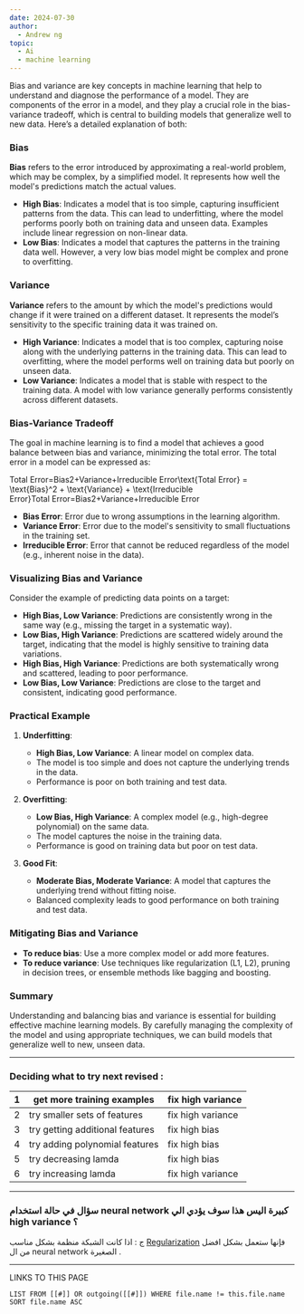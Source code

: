 ```yaml
---
date: 2024-07-30
author:
  - Andrew ng
topic:
  - Ai
  - machine learning
---
```


Bias and variance are key concepts in machine learning that help to understand and diagnose the performance of a model. They are components of the error in a model, and they play a crucial role in the bias-variance tradeoff, which is central to building models that generalize well to new data. Here’s a detailed explanation of both:

### Bias

**Bias** refers to the error introduced by approximating a real-world problem, which may be complex, by a simplified model. It represents how well the model's predictions match the actual values.

- **High Bias**: Indicates a model that is too simple, capturing insufficient patterns from the data. This can lead to underfitting, where the model performs poorly both on training data and unseen data. Examples include linear regression on non-linear data.
- **Low Bias**: Indicates a model that captures the patterns in the training data well. However, a very low bias model might be complex and prone to overfitting.

### Variance

**Variance** refers to the amount by which the model's predictions would change if it were trained on a different dataset. It represents the model’s sensitivity to the specific training data it was trained on.

- **High Variance**: Indicates a model that is too complex, capturing noise along with the underlying patterns in the training data. This can lead to overfitting, where the model performs well on training data but poorly on unseen data.
- **Low Variance**: Indicates a model that is stable with respect to the training data. A model with low variance generally performs consistently across different datasets.

### Bias-Variance Tradeoff

The goal in machine learning is to find a model that achieves a good balance between bias and variance, minimizing the total error. The total error in a model can be expressed as:

Total Error=Bias2+Variance+Irreducible Error\text{Total Error} = \text{Bias}^2 + \text{Variance} + \text{Irreducible Error}Total Error=Bias2+Variance+Irreducible Error

- **Bias Error**: Error due to wrong assumptions in the learning algorithm.
- **Variance Error**: Error due to the model's sensitivity to small fluctuations in the training set.
- **Irreducible Error**: Error that cannot be reduced regardless of the model (e.g., inherent noise in the data).

### Visualizing Bias and Variance

Consider the example of predicting data points on a target:

- **High Bias, Low Variance**: Predictions are consistently wrong in the same way (e.g., missing the target in a systematic way).
- **Low Bias, High Variance**: Predictions are scattered widely around the target, indicating that the model is highly sensitive to training data variations.
- **High Bias, High Variance**: Predictions are both systematically wrong and scattered, leading to poor performance.
- **Low Bias, Low Variance**: Predictions are close to the target and consistent, indicating good performance.

### Practical Example

1. **Underfitting**:
    
    - **High Bias, Low Variance**: A linear model on complex data.
    - The model is too simple and does not capture the underlying trends in the data.
    - Performance is poor on both training and test data.
2. **Overfitting**:
    
    - **Low Bias, High Variance**: A complex model (e.g., high-degree polynomial) on the same data.
    - The model captures the noise in the training data.
    - Performance is good on training data but poor on test data.
3. **Good Fit**:
    
    - **Moderate Bias, Moderate Variance**: A model that captures the underlying trend without fitting noise.
    - Balanced complexity leads to good performance on both training and test data.

### Mitigating Bias and Variance

- **To reduce bias**: Use a more complex model or add more features.
- **To reduce variance**: Use techniques like regularization (L1, L2), pruning in decision trees, or ensemble methods like bagging and boosting.

### Summary

Understanding and balancing bias and variance is essential for building effective machine learning models. By carefully managing the complexity of the model and using appropriate techniques, we can build models that generalize well to new, unseen data.

----
### Deciding what to try next revised : 

| 1 | get more training examples       | fix high variance  |
|---|----------------------------------|--------------------|
| 2 | try smaller sets of features     | fix high variance  |
| 3 | try getting additional features  | fix high bias      |
| 4 | try adding polynomial features   | fix high bias      |
| 5 | try decreasing lamda             | fix high bias      |
| 6 | try increasing lamda             | fix high variance  |

---
### سؤال في حالة استخدام neural network كبيرة اليس هذا سوف يؤدي الي high variance ؟ 
ج : اذا كانت الشبكة منظمة بشكل مناسب [Regularization](_ZettleNotes/programming%20Notes/AI_Notes/Regularization.md) فإنها ستعمل بشكل افضل من ال neural network الصغيرة .  

----

LINKS TO THIS PAGE 
```dataview
LIST FROM [[#]] OR outgoing([[#]]) WHERE file.name != this.file.name SORT file.name ASC
```
